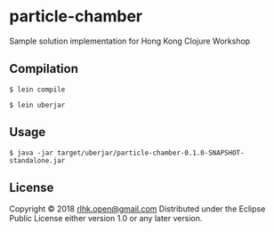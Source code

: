 # particle-chamber

Sample solution implementation for Hong Kong Clojure Workshop

## Compilation

    $ lein compile

    $ lein uberjar

## Usage

    $ java -jar target/uberjar/particle-chamber-0.1.0-SNAPSHOT-standalone.jar

## License

Copyright © 2018 rlhk.open@gmail.com
Distributed under the Eclipse Public License either version 1.0 or any later version.
